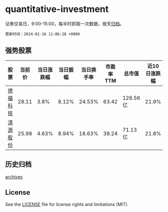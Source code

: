 # quantitative-investment

证券交易日，9:00-15:00，每半时抓取一次数据，按天[归档](archives)。

`更新时间：2024-01-16 11:06:28 +0800`

## 强势股票

|股票|当前价|当日涨跌幅|当日振幅|当日换手率|市盈率TTM|总市值|近10日涨跌幅|
|----|----|----|----|----|----|----|----|
|[德福科技](https://xueqiu.com/S/SZ301511)|28.11|3.8%|8.12%|24.53%|63.42|126.56亿|21.9%|
|[清源股份](https://xueqiu.com/S/SH603628)|25.98|4.63%|8.94%|18.63%|38.24|71.13亿|21.8%|

## 历史归档

[archives](archives)

## License

See the [LICENSE](LICENSE) file for license rights and limitations (MIT).